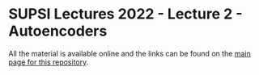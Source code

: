 # SUPSI Lectures 2022 - Lecture 2 - Autoencoders


All the material is available online and the links can be found on the [main page for this repository](https://github.com/toelt-llc/SUPSI-Lectures-2022).
